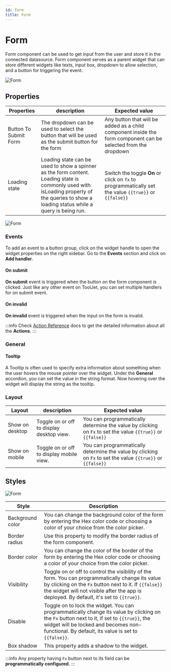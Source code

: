 ```yaml
---
id: form
title: Form
---
```


# Form

Form component can be used to get input from the user and store it in the connected datasource. Form component serves as a parent widget that can store different widgets like texts, input box, dropdown to allow selection, and a button for triggering the event.

<div style={{textAlign:'center'}}>

<img className="screenshot-full" src="/img/widgets/form/formwidget.png" alt="Form" />

</div>

## Properties

| Properties  | description | Expected value |
| ----------- | ----------- | -------------- |
| Button To Submit Form | The dropdown can be used to select the button that will be used as the submit button for the form | Any button that will be added as a child component inside the form component can be selected from the dropdown |
| Loading state | Loading state can be used to show a spinner as the form content. Loading state is commonly used with isLoading property of the queries to show a loading status while a query is being run. | Switch the toggle **On** or click on `fx` to programmatically set the value `{{true}}` or `{{false}}`  |

<div style={{textAlign:'center'}}>

<img className="screenshot-full" src="/img/widgets/form/prop.png" alt="Form" />

</div>

### Events

To add an event to a button group, click on the widget handle to open the widget properties on the right sidebar. Go to the **Events** section and click on **Add handler**.

#### On submit

**On submit** event is triggered when the button on the form component is clicked. Just like any other event on ToolJet, you can set multiple handlers for on submit event.

#### On invalid

**On invalid** event is triggered when the input on the form is invalid.

:::info
Check [Action Reference](/docs/category/actions-reference) docs to get the detailed information about all the **Actions**.
:::

### General
#### Tooltip

A Tooltip is often used to specify extra information about something when the user hovers the mouse pointer over the widget. Under the <b>General</b> accordion, you can set the value in the string format. Now hovering over the widget will display the string as the tooltip.

### Layout

| Layout  | description | Expected value |
| ----------- | ----------- | ------------ |
| Show on desktop | Toggle on or off to display desktop view. | You can programmatically determine the value by clicking on `Fx` to set the value `{{true}}` or `{{false}}` |
| Show on mobile | Toggle on or off to display mobile view. | You can programmatically determine the value by clicking on `Fx` to set the value `{{true}}` or `{{false}}` |

## Styles

<div style={{textAlign:'center'}}>

<img className="screenshot-full" src="/img/widgets/form/styles.png" alt="Form" />

</div>

| Style      | Description |
| ----------- | ----------- | 
| Background color |  You can change the background color of the form by entering the Hex color code or choosing a color of your choice from the color picker. |
| Border radius | Use this property to modify the border radius of the form component. |
| Border color |  You can change the color of the border of the form by entering the Hex color code or choosing a color of your choice from the color picker. |
| Visibility | Toggle on or off to control the visibility of the form. You can programmatically change its value by clicking on the `Fx` button next to it. If `{{false}}` the widget will not visible after the app is deployed. By default, it's set to `{{true}}`. |
| Disable | Toggle on to lock the widget. You can programmatically change its value by clicking on the `Fx` button next to it, if set to `{{true}}`, the widget will be locked and becomes non-functional. By default, its value is set to `{{false}}`. |
| Box shadow | This property adds a shadow to the widget. | You can use different values for box shadow property like offsets, blur, spread, and the color code. |

:::info
Any property having `Fx` button next to its field can be **programmatically configured**.
:::